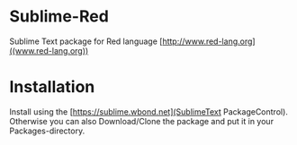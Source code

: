Sublime-Red
===========

Sublime Text package for Red language [http://www.red-lang.org]((www.red-lang.org))

# Installation

Install using the [https://sublime.wbond.net](SublimeText PackageControl). Otherwise you can also Download/Clone the package and put it in your Packages-directory.
